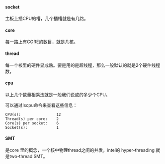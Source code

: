 #### socket
主板上插CPU的槽，几个插槽就是有几路。
#### core
每一路上有CORE的数目，就是几核。
#### thread
每一个核里的硬件显成熟。要是用的是超线程，那么一般默认的就是2个硬件线程数，
#### cpu
以上几个数量相乘法就是一般我们说或的多少个CPU。

可以通过lscpu命令来查看这些信息：

    CPU(s):                12
    Thread(s) per core:    2
    Core(s) per socket:    6
    Socket(s):             1


#### SMT

是core 里的概念，一个核中物理thread之间的并发，intel的 hyper-threading 就是two-thread SMT。
